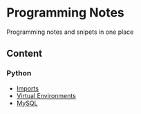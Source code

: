 # Programming Notes
Programming notes and snipets in one place


## Content

### Python

* [Imports](/python/imports.md)
* [Virtual Environments](/python/virtual-environments.md)
* [MySQL](/python/MySQL.md)
